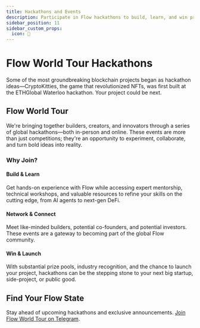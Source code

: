 ```yaml
---
title: Hackathons and Events
description: Participate in Flow hackathons to build, learn, and win prizes
sidebar_position: 11
sidebar_custom_props:
  icon: 🚀
---
```


# Flow World Tour Hackathons

Some of the most groundbreaking blockchain projects began as hackathon ideas—CryptoKitties, the game that revolutionized NFTs, was first built at the ETHGlobal Waterloo hackathon. Your project could be next.

## Flow World Tour

We're bringing together builders, creators, and innovators through a series of global hackathons—both in-person and online. These events are more than just competitions; they're an opportunity to experiment, collaborate, and turn bold ideas into reality.

### Why Join?

#### **Build & Learn**

Get hands-on experience with Flow while accessing expert mentorship, technical workshops, and valuable resources to refine your skills on the cutting edge, from AI agents to next-gen DeFi.

#### **Network & Connect**

Meet like-minded builders, potential co-founders, and potential investors. These events are a gateway to becoming part of the global Flow community.

#### **Win & Launch**

With substantial prize pools, industry recognition, and the chance to launch your project, hackathons can be the stepping stone to your next big startup, side-project, or public good.

## Find Your Flow State

Stay ahead of upcoming hackathons and exclusive announcements. [Join Flow World Tour on Telegram](https://t.me/flow_world_tour).
